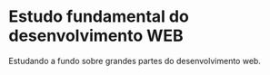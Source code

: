 # Estudo fundamental do desenvolvimento WEB
Estudando a fundo sobre grandes partes do desenvolvimento web.
